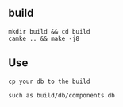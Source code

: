 ## build
```
mkdir build && cd build
camke .. && make -j8
```

## Use
```
cp your db to the build

such as build/db/components.db

```
